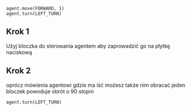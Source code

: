 ```blocks
agent.move(FORWARD, 1)
agent.turn(LEFT_TURN)
```
## Krok 1
Użyj bloczka do sterowania agentem aby zaprowadzić go na płytkę naciskową 
## Krok 2
oprócz mówienia agentowi gdzie ma iść możesz także nim obracać jeden bloczek powoduje obrót o 90 stopni
```blocks
agent.turn(LEFT_TURN)
```
